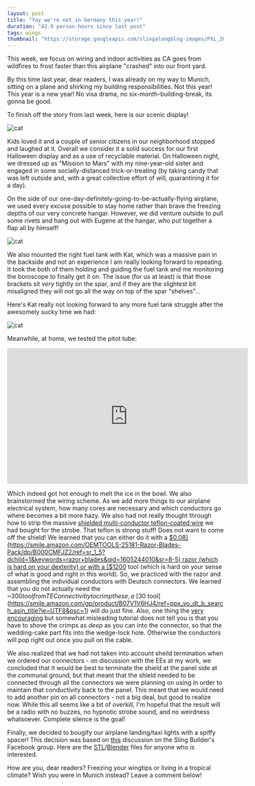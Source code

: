 ```yaml
---
layout: post
title: "Yay we're not in Germany this year!"
duration: "42.9 person-hours since last post"
tags: wings
thumbnail: "https://storage.googleapis.com/slingalongblog-images/PXL_20201027_024925033_square.jpg"
---
```

This week, we focus on wiring and indoor activities as CA goes from wildfires to frost faster than this airplane "crashed" into our front yard. 

By this time last year, dear readers, I was already on my way to Munich, sitting on a plane and shirking my building responsibilities. Not this year! This year is a new year! No visa drama, no six-month-building-break, its gonna be good.

To finish off the story from last week, here is our scenic display!
 
![cat](https://storage.googleapis.com/slingalongblog-images/20201031_134606.jpg)

Kids loved it and a couple of senior citizens in our neighborhood stopped and laughed at it. Overall we consider it a solid success for our first Halloween display and as a use of recyclable material. On Halloween night, we dressed up as "Mission to Mars" with my nine-year-old sister and engaged in some socially-distanced trick-or-treating (by taking candy that was left outside and, with a great collective effort of will, quarantining it for a day). 

On the side of our one-day-definitely-going-to-be-actually-flying airplane, we used every excuse possible to stay home rather than brave the freezing depths of our very concrete hangar. However, we did venture outside to pull some rivets and hang out with Eugene at the hangar, who put together a flap all by himself!

![cat](https://storage.googleapis.com/slingalongblog-images/20201030_212706.jpg)

We also mounted the right fuel tank with Kat, which was a massive pain in the backside and not an experience I am really looking forward to repeating. It took the both of them holding and guiding the fuel tank and me monitoring the boroscope to finally get it on. The issue (for us at least) is that those brackets sit *very* tightly on the spar, and if they are the slightest bit misaligned they will not go all the way on top of the spar "shelves"...

Here's Kat really not looking forward to any more fuel tank struggle after the awesomely sucky time we had:

![cat](https://storage.googleapis.com/slingalongblog-images/kat_crazy.png)

Meanwhile, at home, we tested the pitot tube:
 
<iframe width="560" height="315" src="https://www.youtube.com/embed/I82HrLJJ-pY" frameborder="0" allow="accelerometer; autoplay; clipboard-write; encrypted-media; gyroscope; picture-in-picture" allowfullscreen></iframe>

Which indeed got hot enough to melt the ice in the bowl. We also brainstormed the wiring scheme. As we add more things to our airplane electrical system, how many cores are necessary and which conductors go where becomes a bit more hazy. We also had not really thought through how to strip the massive [shielded multi-conductor teflon-coated wire](https://www.wiremasters.net/product/productname/m27500-12rc4s06-rc-cable) we had bought for the strobe. That teflon is strong stuff! Does not want to come off the shield! We learned that you can either do it with a [$0.08](https://smile.amazon.com/OEMTOOLS-25181-Razor-Blades-Pack/dp/B000CMFJZ2/ref=sr_1_5?dchild=1&keywords=razor+blades&qid=1605244010&sr=8-5) razor (which is hard on your dexterity) or with a [$1200](https://www.dmctools.com/oscar/catalogue/tsk8500_4370/) tool (which is hard on your sense of what is good and right in this world). So, we practiced with the razor and assembling the individual conductors with Deutsch connectors. We learned that you do not actually need the ~$300 tool from TE Connectivitiy to crimp these, a ~[$30 tool](https://smile.amazon.com/gp/product/B07V1V6HJ4/ref=ppx_yo_dt_b_search_asin_title?ie=UTF8&psc=1) will do just fine. Also, one thing the [very encouraging](https://www.youtube.com/watch?v=_EixzYfBS50) but somewhat misleading tutorial does not tell you is that you have to shove the crimps as *deep* as you can into the connector, so that the wedding-cake part fits into the wedge-lock hole. Otherwise the conductors will pop right out once you pull on the cable.

We also realized that we had not taken into account sheild termination when we ordered our connectors - on discussion with the EEs at my work, we concluded that it would be best to terminate the shield at the panel side at the communal ground, but that meant that the shield needed to be connected through all the connectors we were planning on using in order to maintain that conductivity back to the panel. This meant that we would need to add another pin on all connectors - not a big deal, but good to realize now. While this all seems like a bit of overkill, I'm hopeful that the result will be a radio with no buzzes, no hypnotic strobe sound, and no weirdness whatsoever. Complete silence is the goal!

Finally, we decided to bougify our airplane landing/taxi lights with a spiffy spacer! This decision was based on [this](https://m.facebook.com/groups/1138683809550996?view=permalink&id=3292930170793005&anchor_composer=false&ref=m_notif&notif_t=feedback_reaction_generic) discussion on the Sling Builder's Facebook group. Here are the [STL](https://www.google.com/url?q=https://storage.googleapis.com/slingalongblog-images/landinglight_thick.stl&sa=D&source=hangouts&ust=1605330778756000&usg=AFQjCNG_hSa3-TjItzNwIM708gHmH3X2rg)/[Blender](https://www.google.com/url?q=https://storage.googleapis.com/slingalongblog-images/landinglight_thick.blend&sa=D&source=hangouts&ust=1605330772969000&usg=AFQjCNHX1AFm_2CxPrYdgr5SqwtJAW74iw) files for anyone who is interested.

How are you, dear readers? Freezing your wingtips or living in a tropical climate? Wish you were in Munich instead? Leave a comment below!

